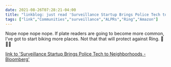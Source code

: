 ```yaml
---
date: 2021-08-26T07:28:21-04:00
title: "linkblog: just read 'Surveillance Startup Brings Police Tech to Neighborhoods - Bloomberg'"
tags: ["link","Communities","surveillance","ALPRs","Ring","Amazon"]
---
```

Nope nope nope nope. If plate readers are going to become more common, I’ve got to start biking more places. Not that that will protect against Ring. 🤮🤮🤮
 
[link to 'Surveillance Startup Brings Police Tech to Neighborhoods - Bloomberg'](https://www.bloomberg.com/news/features/2021-08-04/surveillance-startup-brings-police-tech-to-neighborhoods)
